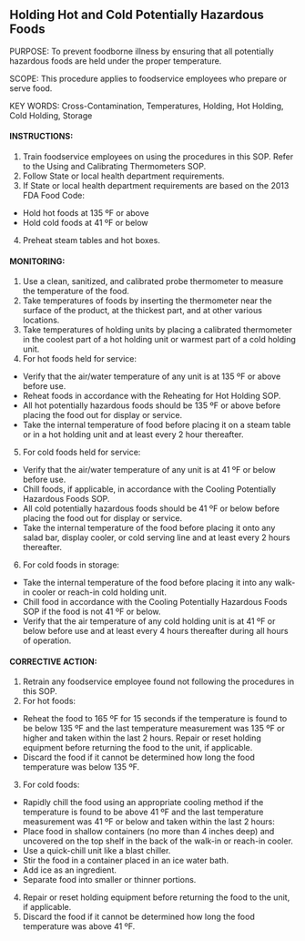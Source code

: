 ## Holding Hot and Cold Potentially Hazardous Foods

PURPOSE: To prevent foodborne illness by ensuring that all potentially hazardous
foods are held under the proper temperature.

SCOPE: This procedure applies to foodservice employees who prepare or serve food.

KEY WORDS: Cross-Contamination, Temperatures, Holding, Hot Holding, Cold
Holding, Storage

#### INSTRUCTIONS:

1. Train foodservice employees on using the procedures in this SOP. Refer to the Using
and Calibrating Thermometers SOP.
2. Follow State or local health department requirements.
3. If State or local health department requirements are based on the 2013 FDA Food Code:
  * Hold hot foods at 135 ºF or above
  * Hold cold foods at 41 ºF or below
4. Preheat steam tables and hot boxes.

#### MONITORING:

1. Use a clean, sanitized, and calibrated probe thermometer to measure the temperature
of the food.
2. Take temperatures of foods by inserting the thermometer near the surface of the
product, at the thickest part, and at other various locations.
3. Take temperatures of holding units by placing a calibrated thermometer in the coolest
part of a hot holding unit or warmest part of a cold holding unit.
4. For hot foods held for service:
  * Verify that the air/water temperature of any unit is at 135 ºF or above before use.
  * Reheat foods in accordance with the Reheating for Hot Holding SOP.
  * All hot potentially hazardous foods should be 135 ºF or above before placing the food out for display or service.
  * Take the internal temperature of food before placing it on a steam table or in a hot holding unit and at least every 2 hour thereafter.
5. For cold foods held for service:
  * Verify that the air/water temperature of any unit is at 41 ºF or below before use.
  * Chill foods, if applicable, in accordance with the Cooling Potentially Hazardous Foods SOP.
  * All cold potentially hazardous foods should be 41 ºF or below before placing the food out for display or service.
  * Take the internal temperature of the food before placing it onto any salad bar, display cooler, or cold serving line and at least every 2 hours thereafter.
6. For cold foods in storage:
  * Take the internal temperature of the food before placing it into any walk-in cooler or reach-in cold holding unit.
  * Chill food in accordance with the Cooling Potentially Hazardous Foods SOP if the food is not 41 ºF or below. 
  * Verify that the air temperature of any cold holding unit is at 41 ºF or below before use and at least every 4 hours thereafter during all hours of operation.

#### CORRECTIVE ACTION:

1. Retrain any foodservice employee found not following the procedures in this SOP.
2. For hot foods:
  * Reheat the food to 165 ºF for 15 seconds if the temperature is found to be below 135 ºF and the last temperature measurement was 135 ºF or higher and taken within the last 2 hours. Repair or reset holding equipment before returning the food to the unit, if applicable.
  * Discard the food if it cannot be determined how long the food temperature was below 135 ºF.
3. For cold foods:
  * Rapidly chill the food using an appropriate cooling method if the temperature is found to be above 41 ºF and the last temperature measurement was 41 ºF or below and taken within the last 2 hours:
  * Place food in shallow containers (no more than 4 inches deep) and uncovered on the top shelf in the back of the walk-in or reach-in cooler. 
  * Use a quick-chill unit like a blast chiller.
  * Stir the food in a container placed in an ice water bath.
  * Add ice as an ingredient.
  * Separate food into smaller or thinner portions.
4. Repair or reset holding equipment before returning the food to the unit, if applicable.
5. Discard the food if it cannot be determined how long the food temperature was above 41 ºF.

